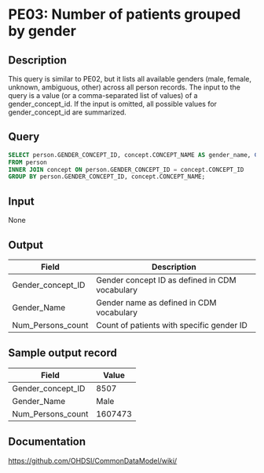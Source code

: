 # PE03: Number of patients grouped by gender

## Description
This query is similar to PE02, but it lists all available genders (male, female, unknown, ambiguous, other) across all person records. The input to the query is a value (or a comma-separated list of values) of a gender_concept_id. If the input is omitted, all possible values for gender_concept_id are summarized.

## Query
```sql
SELECT person.GENDER_CONCEPT_ID, concept.CONCEPT_NAME AS gender_name, COUNT(person.person_ID) AS num_persons_count
FROM person
INNER JOIN concept ON person.GENDER_CONCEPT_ID = concept.CONCEPT_ID
GROUP BY person.GENDER_CONCEPT_ID, concept.CONCEPT_NAME;
```

## Input

None

## Output

|  Field |  Description |
| --- | --- |
| Gender_concept_ID |  Gender concept ID as defined in CDM vocabulary |
| Gender_Name | Gender name as defined in CDM vocabulary |
| Num_Persons_count | Count of patients with specific gender ID |

## Sample output record

|  Field |  Value |
| --- | --- |
| Gender_concept_ID | 8507 |
| Gender_Name | Male |
| Num_Persons_count | 1607473 |


## Documentation
https://github.com/OHDSI/CommonDataModel/wiki/
